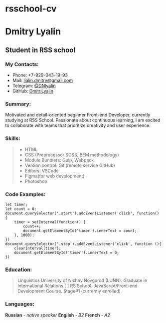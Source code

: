 #  rsschool-cv
 # Dmitry Lyalin
## Student in RSS school 

### My Contacts:
* Phone: +7-929-043-19-93
* Mail: [lialin.dmitry@gmail.com](mailto:lialin.dmitry@gmail.com)
* Telegram: [@DNlyalin](https://t.me/DNlyalin)
* GitHub: [DmitriLyalin](https://github.com/DmitriLyalin)
  
### Summary:
Motivated and detail-oriented beginner Front-end Developer, currently studying at RSS School. Passionate about continuous learning, I am excited to collaborate with teams that prioritize creativity and user experience.
### Skills:
> -  HTML
> -  CSS (Preprocessor SCSS, BEM methodology)
> -  Module Bundlers: Gulp, Webpack
> -  Version control: Git (remote service GitHub)
> -  Editors: VSCode
> -  Figma(for web development)
> -  Photoshop
### Code Examples:
```
let timer;
let count = 0;  
document.querySelector('.start').addEventListener('click', function() {
    timer = setInterval(function() {
        count++;
        document.getElementById('timer').innerText = count;
    }, 1000);
})
document.querySelector('.stop').addEventListener('click', function (){
    clearInterval(timer);
    document.getElementById('timer').innerText = 0;
})
  ```
### Education:
>  Linguistics University of Nizhny Novgorod (LUNN). Graduate in International Relations
> [ ] RS School. JavaScript/Front-end Development Course. Stage#1 (currently enrolled)

### Languages:
**Russian** - *native speaker*
**English** - *B2*
**French** - *A2*
